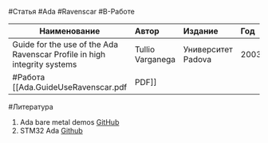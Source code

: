 #Статья #Ada #Ravenscar #В-Работе 

| Наименование | Автор | Издание | Год | Ресурс |
|------|:---------|:-----------|:---------|:----------|
|Guide for the use of the Ada Ravenscar Profile in high integrity systems|Tullio Varganega|Университет Padova| 2003 |[[?]]|
#Работа [[Ada.GuideUseRavenscar.pdf|PDF]]

#Литература 
1. Ada bare metal demos [GitHub](https://github.com/lambourg/Ada_Bare_Metal_Demos)
2. STM32 Ada [Github](https://github.com/telrob/stm32-ada.git)

